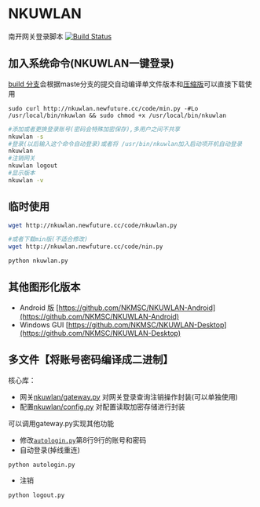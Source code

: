# NKUWLAN
南开网关登录脚本 [![Build Status](https://travis-ci.org/NewFuture/NKUWLAN.svg?branch=master)](https://travis-ci.org/NewFuture/NKUWLAN)

## 加入系统命令(NKUWLAN一键登录)
[build 分支](https://github.com/NewFuture/NKUWLAN/tree/build)会根据maste分支的提交自动编译单文件版本和[压缩版](https://github.com/NewFuture/NKUWLAN/blob/build/min.py)可以直接下载使用
```
sudo curl http://nkuwlan.newfuture.cc/code/min.py -#Lo /usr/local/bin/nkuwlan && sudo chmod +x /usr/local/bin/nkuwlan
```

```bash
#添加或者更换登录账号(密码会特殊加密保存),多用户之间不共享
nkuwlan -s
#登录(以后输入这个命令自动登录)或者将 /usr/bin/nkuwlan加入启动项开机自动登录
nkuwlan
#注销网关
nkuwlan logout
#显示版本
nkuwlan -v
```
## 临时使用

```bash
wget http://nkuwlan.newfuture.cc/code/nkuwlan.py

#或者下载min版(不适合修改)
wget http://nkuwlan.newfuture.cc/code/nin.py

python nkuwlan.py
```


## 其他图形化版本
* Android 版 [https://github.com/NKMSC/NKUWLAN-Android](https://github.com/NKMSC/NKUWLAN-Android)
* Windows GUI [https://github.com/NKMSC/NKUWLAN-Desktop](https://github.com/NKMSC/NKUWLAN-Desktop)


## 多文件【将账号密码编译成二进制】

核心库：
* 网关[nkuwlan/gateway.py](https://github.com/NewFuture/NKUWLAN/blob/master/nkuwlan/gateway.py) 对网关登录查询注销操作封装(可以单独使用)
* 配置[nkuwlan/config.py](https://github.com/NewFuture/NKUWLAN/blob/master/nkuwlan/config.py) 对配置读取加密存储进行封装

可以调用gateway.py实现其他功能
* 修改[`autologin.py`](https://github.com/NewFuture/NKUWLAN/blob/master/autologin.py#L8)第8行9行的账号和密码
* 自动登录(掉线重连)

```
python autologin.py
```
* 注销
```
python logout.py
```
